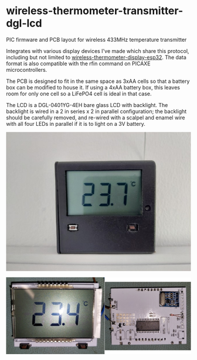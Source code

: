 # wireless-thermometer-transmitter-dgl-lcd
PIC firmware and PCB layout for wireless 433MHz temperature transmitter

Integrates with various display devices I've made which share this protocol, including but not limited to [wireless-thermometer-display-esp32](/deveon95/wireless-thermometer-display-esp32). The data format is also compatible with the rfin command on PICAXE microcontrollers.

The PCB is designed to fit in the same space as 3xAA cells so that a battery box can be modified to house it. If using a 4xAA battery box, this leaves room for only one cell so a LiFePO4 cell is ideal in that case.

The LCD is a DGL-0401YG-4EH bare glass LCD with backlight. The backlight is wired in a 2 in series x 2 in parallel configuration; the backlight should be carefully removed, and re-wired with a scalpel and enamel wire with all four LEDs in parallel if it is to light on a 3V battery.

![Fully assembled unit](doc/wireless-temperature-transmitter-assembled.jpg)

![Front and back of PCB](doc/wireless-temperature-transmitter.jpg)